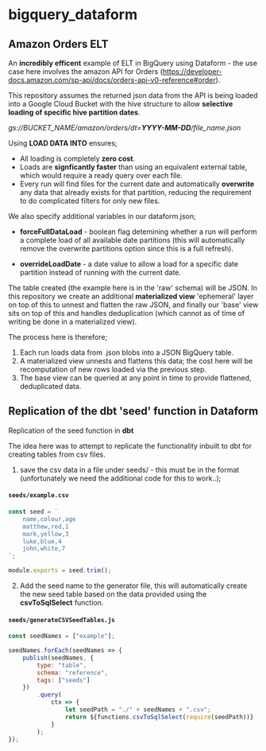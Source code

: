 # bigquery_dataform

## Amazon Orders ELT

An **incredibly efficent** example of ELT in BigQuery using Dataform - the use case here involves the amazon API for Orders (https://developer-docs.amazon.com/sp-api/docs/orders-api-v0-reference#order).


This repository assumes the returned json data from the API is being loaded into a Google Cloud Bucket with the hive structure to allow **selective loading of specific hive partition dates**.

*gs://BUCKET_NAME/amazon/orders/dt=**YYYY-MM-DD**/file_name.json*

Using **LOAD DATA INTO** ensures;

* All loading is completely **zero cost**.
* Loads are **signficantly faster** than using an equivalent external table, which would require a ready query over each file.
* Every run will find files for the current date and automatically **overwrite** any data that already exists for that partition, reducing the requirement to do complicated filters for only new files.


We also specify additional variables in our dataform.json;

* **forceFullDataLoad** - boolean flag detemining whether a run will perform a complete load of all available date partitions (this will automatically remove the overwrite partitions option since this is a full refresh).

* **overrideLoadDate** - a date value to allow a load for a specific date partition instead of running with the current date.

The table created (the example here is in the 'raw' schema) will be JSON. In this repository we create an additional **materialized view** 'ephemeral' layer on top of this to unnest and flatten the raw JSON, and finally our 'base' view sits on top of this and handles deduplication (which cannot as of time of writing be done in a materialized view).

The process here is therefore;

1. Each run loads data from .json blobs into a JSON BigQuery table.
2. A materialized view unnests and flattens this data; the cost here will be recomputation of new rows loaded via the previous step.
3. The base view can be queried at any point in time to provide flattened, deduplicated data. 


## Replication of the **dbt** 'seed' function in **Dataform**

Replication of the seed function in **dbt**

The idea here was to attempt to replicate the functionality inbuilt to dbt for creating tables from csv files.

1. save the csv data in a file under seeds/ - this must be in the format (unfortunately we need the additional code for this to work..);

#### **`seeds/example.csv`**
``` js 
const seed = `
    name,colour,age
    matthew,red,1
    mark,yellow,3
    luke,blue,4
    john,white,7
`;

module.exports = seed.trim();
```

2. Add the seed name to the generator file, this will automatically create the new seed table based on the data provided using the **csvToSqlSelect** function.

#### **`seeds/generateCSVSeedTables.js`**
``` js 
const seedNames = ["example"];

seedNames.forEach(seedNames => {
    publish(seedNames, {
        type: "table",
        schema: "reference",
        tags: ["seeds"]
    })
        .query(
            ctx => {
                let seedPath = "./" + seedNames + ".csv";
                return ${functions.csvToSqlSelect(require(seedPath))}
            }
        );
});
```